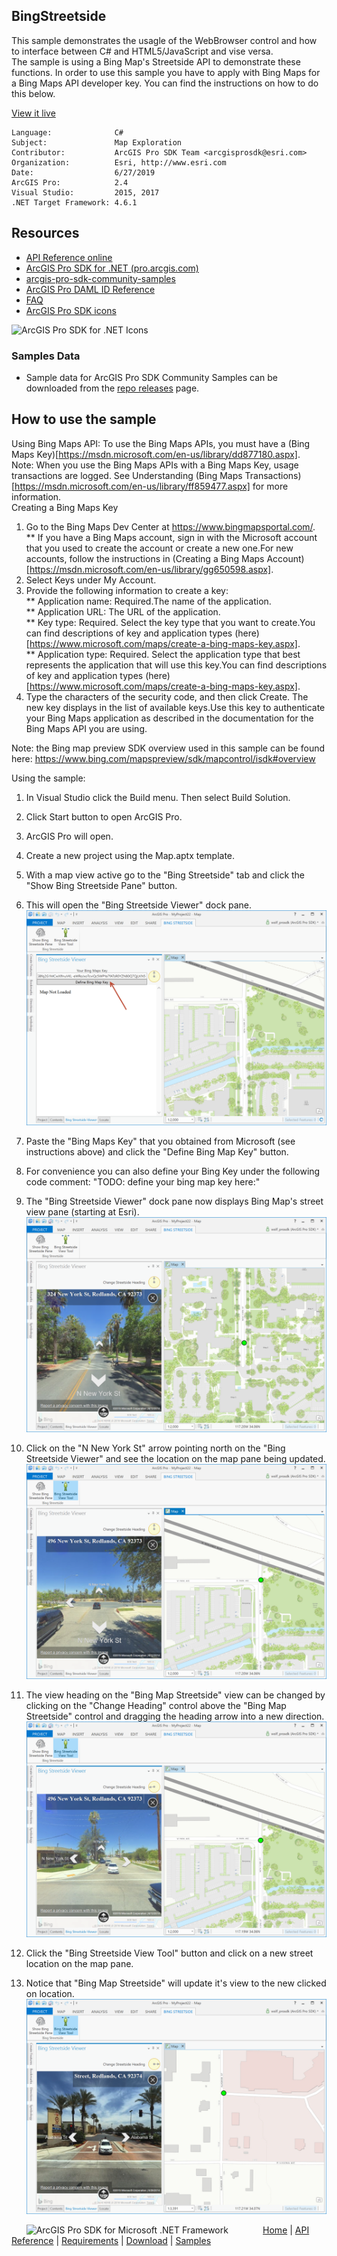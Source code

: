 ## BingStreetside

<!-- TODO: Write a brief abstract explaining this sample -->
This sample demonstrates the usagle of the WebBrowser control and how to interface between C# and HTML5/JavaScript and vise versa.    
The sample is using a Bing Map's Streetside API to demonstrate these functions.  In order to use this sample you have to apply with Bing Maps for a Bing Maps API developer key.  You can find the instructions on how to do this below.    
  


<a href="http://pro.arcgis.com/en/pro-app/sdk/" target="_blank">View it live</a>

<!-- TODO: Fill this section below with metadata about this sample-->
```
Language:              C#
Subject:               Map Exploration
Contributor:           ArcGIS Pro SDK Team <arcgisprosdk@esri.com>
Organization:          Esri, http://www.esri.com
Date:                  6/27/2019
ArcGIS Pro:            2.4
Visual Studio:         2015, 2017
.NET Target Framework: 4.6.1
```

## Resources

* [API Reference online](https://pro.arcgis.com/en/pro-app/sdk/api-reference)
* <a href="https://pro.arcgis.com/en/pro-app/sdk/" target="_blank">ArcGIS Pro SDK for .NET (pro.arcgis.com)</a>
* [arcgis-pro-sdk-community-samples](https://github.com/Esri/arcgis-pro-sdk-community-samples)
* [ArcGIS Pro DAML ID Reference](https://github.com/Esri/arcgis-pro-sdk/wiki/ArcGIS-Pro-DAML-ID-Reference)
* [FAQ](https://github.com/Esri/arcgis-pro-sdk/wiki/FAQ)
* [ArcGIS Pro SDK icons](https://github.com/Esri/arcgis-pro-sdk/releases/tag/2.4.0.19946)

![ArcGIS Pro SDK for .NET Icons](https://Esri.github.io/arcgis-pro-sdk/images/Home/Image-of-icons.png  "ArcGIS Pro SDK Icons")

### Samples Data

* Sample data for ArcGIS Pro SDK Community Samples can be downloaded from the [repo releases](https://github.com/Esri/arcgis-pro-sdk-community-samples/releases) page.  

## How to use the sample
<!-- TODO: Explain how this sample can be used. To use images in this section, create the image file in your sample project's screenshots folder. Use relative url to link to this image using this syntax: ![My sample Image](FacePage/SampleImage.png) -->
Using Bing Maps API: To use the Bing Maps APIs, you must have a (Bing Maps Key)[https://msdn.microsoft.com/en-us/library/dd877180.aspx].  
Note: When you use the Bing Maps APIs with a Bing Maps Key, usage transactions are logged. See Understanding (Bing Maps Transactions)[https://msdn.microsoft.com/en-us/library/ff859477.aspx] for more information.  
Creating a Bing Maps Key  
  
1. Go to the Bing Maps Dev Center at https://www.bingmapsportal.com/.   
** If you have a Bing Maps account, sign in with the Microsoft account that you used to create the account or create a new one.For new accounts, follow the instructions in (Creating a Bing Maps Account)[https://msdn.microsoft.com/en-us/library/gg650598.aspx].  
2. Select Keys under My Account.  
3. Provide the following information to create a key:  
** Application name: Required.The name of the application.  
** Application URL: The URL of the application.  
** Key type: Required. Select the key type that you want to create.You can find descriptions of key and application types (here)[https://www.microsoft.com/maps/create-a-bing-maps-key.aspx].  
** Application type: Required. Select the application type that best represents the application that will use this key.You can find descriptions of key and application types (here)[https://www.microsoft.com/maps/create-a-bing-maps-key.aspx].    
4.	Type the characters of the security code, and then click Create. The new key displays in the list of available keys.Use this key to authenticate your Bing Maps application as described in the documentation for the Bing Maps API you are using.  
   
Note: the Bing map preview SDK overview used in this sample can be found here: https://www.bing.com/mapspreview/sdk/mapcontrol/isdk#overview  
  
Using the sample:  
  
1. In Visual Studio click the Build menu. Then select Build Solution.  
1. Click Start button to open ArcGIS Pro.  
1. ArcGIS Pro will open.   
1. Create a new project using the Map.aptx template.    
1. With a map view active go to the "Bing Streetside" tab and click the "Show Bing Streetside Pane" button.  
1. This will open the "Bing Streetside Viewer" dock pane.  
![UI](Screenshots/screenshot1.png)  
  
1. Paste the "Bing Maps Key" that you obtained from Microsoft (see instructions above) and click the "Define Bing Map Key" button.    
1. For convenience you can also define your Bing Key under the following code comment: "TODO: define your bing map key here:"  
1. The "Bing Streetside Viewer" dock pane now displays Bing Map's street view pane (starting at Esri).  
![UI](Screenshots/screenshot2.png)  
  
1. Click on the "N New York St" arrow pointing north on the "Bing Streetside Viewer" and see the location on the map pane being updated.    
![UI](Screenshots/screenshot3.png)  
  
1. The view heading on the "Bing Map Streetside" view can be changed by clicking on the "Change Heading" control above the "Bing Map Streetside" control and dragging the heading arrow into a new direction.    
![UI](Screenshots/screenshot4.png)  
  
1. Click the "Bing Streetside View Tool" button and click on a new street location on the map pane.  
1. Notice that "Bing Map Streetside" will update it's view to the new clicked on location.  
![UI](Screenshots/screenshot5.png)  
  


<!-- End -->

&nbsp;&nbsp;&nbsp;&nbsp;&nbsp;&nbsp;<img src="https://esri.github.io/arcgis-pro-sdk/images/ArcGISPro.png"  alt="ArcGIS Pro SDK for Microsoft .NET Framework" height = "20" width = "20" align="top"  >
&nbsp;&nbsp;&nbsp;&nbsp;&nbsp;&nbsp;&nbsp;&nbsp;&nbsp;&nbsp;&nbsp;&nbsp;
[Home](https://github.com/Esri/arcgis-pro-sdk/wiki) | <a href="https://pro.arcgis.com/en/pro-app/sdk/api-reference" target="_blank">API Reference</a> | [Requirements](https://github.com/Esri/arcgis-pro-sdk/wiki#requirements) | [Download](https://github.com/Esri/arcgis-pro-sdk/wiki#installing-arcgis-pro-sdk-for-net) | <a href="https://github.com/esri/arcgis-pro-sdk-community-samples" target="_blank">Samples</a>

